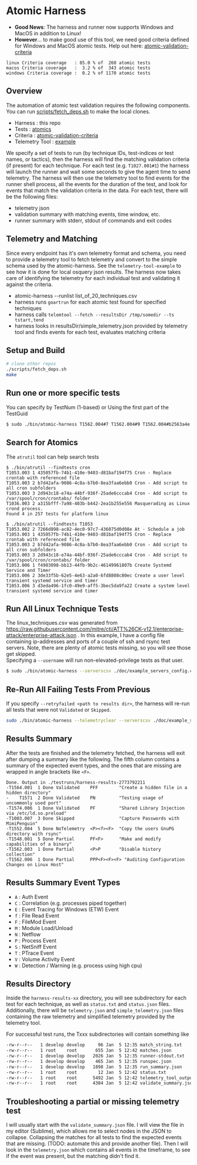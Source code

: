 # Atomic Harness

- **Good News**: The harness and runner now supports Windows and MacOS in addition to Linux!
- **However**... to make good use of this tool, we need good criteria defined for Windows and MacOS atomic tests.  Help out here: [atomic-validation-criteria](https://github.com/secureworks/atomic-validation-criteria)
```
linux Criteria coverage   : 85.0 % of  260 atomic tests
macos Criteria coverage   :  3.2 % of  343 atomic tests
windows Criteria coverage :  0.2 % of 1170 atomic tests
```

## Overview

The automation of atomic test validation requires the following components.  You can run [scripts/fetch_deps.sh](./scripts/fetch_deps.sh) to make the local clones.
 - Harness : this repo
 - Tests : [atomics](https://github.com/redcanaryco/atomic-red-team)
 - Criteria : [atomic-validation-criteria](https://github.com/secureworks/atomic-validation-criteria)
 - Telemetry Tool : [example](https://github.com/secureworks/telemetry-tool-example)

We specify a set of tests to run (by technique IDs, test-indices or test names, or tactics), then the harness will find the matching validation criteria (if present) for each technique.  For each test (e.g. `T1027.001#1`) the harness will launch the runner and wait some seconds to give the agent time to send telemetry.  The harness will then use the telemetry tool to find events for the runner shell process, all the events for the duration of the test, and look for events that match the validation criteria in the data.  For each test, there will be the following files:
 - telemetry json
 - validation summary with matching events, time window, etc.
 - runner summary with stderr, stdout of commands and exit codes

## Telemetry and Matching

Since every endpoint has it's own telemetry format and schema, you need to provide a telemetry tool to fetch telemetry and convert to the simple schema used by the atomic-harness.  See the `telemetry-tool-example` to see how it is done for local osquery json results.  The harness now takes care of identifying the telemetry for each individual test and validating it against the criteria.

- atomic-harness --runlist list_of_20_techniques.csv
- harness runs `goartrun` for each atomic test found for specified techniques
- harness calls `telemtool --fetch --resultsDir /tmp/somedir --ts tstart,tend`
- harness looks in resultsDir/simple_telemetry.json provided by telemetry tool and finds events for each test, evaluates matching criteria

## Setup and Build

```sh
# clone other repos
./scripts/fetch_deps.sh
make
```

## Run one or more specific tests
You can specify by TestNum (1-based) or Using the first part of the TestGuid
```sh
$ sudo ./bin/atomic-harness T1562.004#7 T1562.004#9 T1562.004#b2563a4e

```

## Search for Atomics
The `atrutil` tool can help search tests
```
$ ./bin/atrutil --findtests cron
T1053.003 1 435057fb-74b1-410e-9403-d81baf194f75 Cron - Replace crontab with referenced file
T1053.003 2 b7d42afa-9086-4c8a-b7b0-8ea3faa6ebb0 Cron - Add script to all cron subfolders
T1053.003 3 2d943c18-e74a-44bf-936f-25ade6cccab4 Cron - Add script to /var/spool/cron/crontabs/ folder
T1036.003 2 a315bfff-7a98-403b-b442-2ea1b255e556 Masquerading as Linux crond process.
Found 4 in 257 tests for platform linux

$ ./bin/atrutil --findtests T1053
T1053.002 2 7266d898-ac82-4ec0-97c7-436075d0d08e At - Schedule a job
T1053.003 1 435057fb-74b1-410e-9403-d81baf194f75 Cron - Replace crontab with referenced file
T1053.003 2 b7d42afa-9086-4c8a-b7b0-8ea3faa6ebb0 Cron - Add script to all cron subfolders
T1053.003 3 2d943c18-e74a-44bf-936f-25ade6cccab4 Cron - Add script to /var/spool/cron/crontabs/ folder
T1053.006 1 f4983098-bb13-44fb-9b2c-46149961807b Create Systemd Service and Timer
T1053.006 2 3de33f5b-62e5-4e63-a2a0-6fd8808c80ec Create a user level transient systemd service and timer
T1053.006 3 d3eda496-1fc0-49e9-aff5-3bec5da9fa22 Create a system level transient systemd service and timer
```

## Run All Linux Technique Tests

The linux_techniques.csv was generated from https://raw.githubusercontent.com/mitre/cti/ATT%26CK-v12.1/enterprise-attack/enterprise-attack.json .
In this example, I have a config file containing ip-addresses and ports of a couple of ssh and rsync test servers.
Note, there are plenty of atomic tests missing, so you will see those get skipped.  
Specifying a `--username` will run non-elevated-privilege tests as that user.
```sh
$ sudo ./bin/atomic-harness --serverscsv ./doc/example_servers_config.csv --runlist ./data/linux_techniques.csv --username bob
```

## Re-Run All Failing Tests From Previous
If you specify `--retryfailed <path to results dir>`, the harness will re-run all tests that were not `Validated` or `Skipped`.
```sh
sudo ./bin/atomic-harness --telemetryclear --serverscsv ./doc/example_servers_config.csv --username bob --retryfailed ./testruns/harness-results-456317467
```

## Results Summary

After the tests are finished and the telemetry fetched, the harness will exit after dumping a summary like the following.
The fifth column contains a summary of the expected event types, and the ones that are missing are wrapped in angle brackets like `<F>`.
```
Done. Output in ./testruns/harness-results-2773792211
-T1564.001  1 Done Validated    PFF        "Create a hidden file in a hidden directory"
-    T1571  2 Done Validated    PN         "Testing usage of uncommonly used port"
-T1574.006  1 Done Validated    PF         "Shared Library Injection via /etc/ld.so.preload"
-T1003.007  3 Done Skipped                 "Capture Passwords with MimiPenguin"
-T1552.004  5 Done NoTelemetry  <P><f><F>  "Copy the users GnuPG directory with rsync"
-T1548.001  5 Done Partial      PF<F>      "Make and modify capabilities of a binary"
-T1562.003  1 Done Partial      <P>P       "Disable history collection"
-T1562.006  1 Done Partial      PPP<F><F><F> "Auditing Configuration Changes on Linux Host"
```

## Results Summary Event Types

- `A` : Auth Event
- `C` : Correlation (e.g. processes piped together)
- `E` : Event Tracing for Windows (ETW) Event
- `f` : File Read Event
- `F` : FileMod Event
- `M` : Module Load/Unload
- `N` : Netflow
- `P` : Process Event
- `S` : NetSniff Event
- `T` : PTrace Event
- `V` : Volume Activity Event
- `W` : Detection / Warning (e.g. process using high cpu)

## Results Directory

Inside the `harness-results-xx` directory, you will see subdirectory for each test for each technique, as well as `status.txt` and `status.json` files.  Additionally, there will be `telemetry.json` and `simple_telemetry.json` files containing the raw telemetry and simplified telemetry provided by the telemetry tool.

For successful test runs, the Txxx subdirectories will contain something like
```sh
-rw-r--r--   1 develop develop     96 Jan  5 12:35 match_string.txt
-rw-r--r--   1 root    root       655 Jan  5 12:42 matches.json
-rw-r--r--   1 develop develop   2026 Jan  5 12:35 runner-stdout.txt
-rw-r--r--   1 develop develop    465 Jan  5 12:35 runspec.json
-rw-r--r--   1 develop develop   1898 Jan  5 12:35 run_summary.json
-rw-r--r--   1 root    root        12 Jan  5 12:42 status.txt
-rw-r--r--   1 root    root      5492 Jan  5 12:42 telemetry_tool_output.txt
-rw-r--r--   1 root    root      4384 Jan  5 12:42 validate_summary.json
```

## Troubleshooting a partial or missing telemetry test
I will usually start with the `validate_summary.json` file.  I will view the file in my editor (Sublime), which allows me to select nodes in the JSON to collapse.  Collapsing the matches for all tests to find the expected events that are missing. (TODO: automate this and provide another file).  Then I will look in the `telemetry.json` which contains all events in the timeframe, to see if the event was present, but the matching didn't find it.


